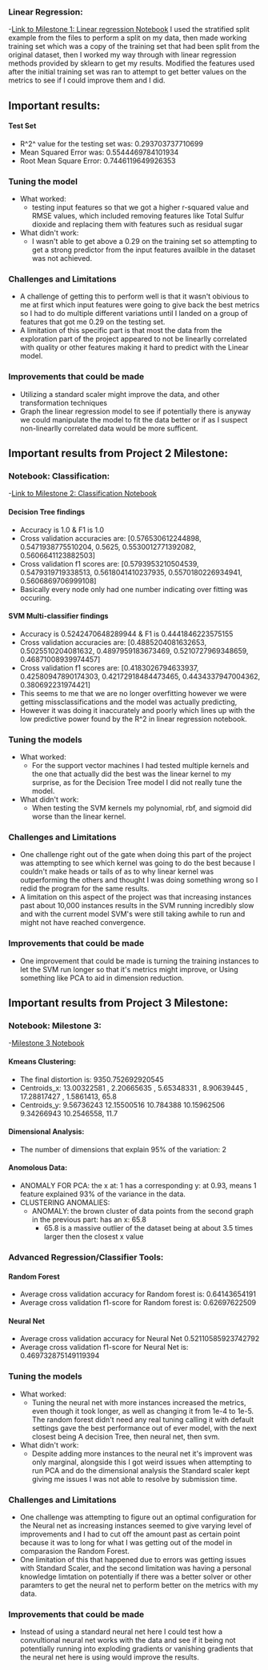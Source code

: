### Linear Regression:
-[Link to Milestone 1: Linear regression Notebook](linear_regression.ipynb)
I used the stratified split example from the files to perform a split on my data, then made working training set which was a copy of the training set that had been split from the original dataset, then I worked my way through with linear regression methods provided by sklearn to get my results. Modified the features used after the initial training set was ran to attempt to get better values on the metrics to see if I could improve them and I did.

## Important results:

#### Test Set
- R^2^ value for the testing set was: 0.293703737710699
- Mean Squared Error was: 0.5544469784101934
- Root Mean Square Error:  0.7446119649926353

### Tuning the model
- What worked:  
  - testing input features so that we got a higher r-squared value and RMSE values, which included removing features like Total Sulfur dioxide and replacing them with features such as residual sugar
- What didn't work: 
  - I wasn't able to get above a 0.29 on the training set so attempting to get a strong predictor from the input features availble in the dataset was not achieved.

### Challenges and Limitations
- A challenge of getting this to perform well is that it wasn't obivious to me at first which input features were going to give back the best metrics so I had to do multiple different variations until I landed on a group of features that got me 0.29 on the testing set.
- A limitation of this specific part is that most the data from the exploration part of the project appeared to not be linearlly correlated with quality or other features making it hard to predict with the Linear model.

### Improvements that could be made
- Utilizing a standard scaler might improve the data, and other transformation techniques
- Graph the linear regression model to see if potentially there is anyway we could manipulate the model to fit the data better or if as I suspect non-linearlly correlated data would be more sufficent.

## Important results from Project 2 Milestone:

### Notebook: Classification: 
-[Link to Milestone 2: Classification Notebook](classification.ipynb)

#### Decision Tree findings
- Accuracy is  1.0 & F1 is  1.0
-  Cross validation accuracies are:  [0.576530612244898, 0.5471938775510204, 0.5625, 0.5530012771392082, 0.5606641123882503]
-  Cross validation f1 scores  are:  [0.5793953210504539, 0.5479319719338513, 0.5618041410237935, 0.5570180226934941, 0.5606869706999108]
- Basically every node only had one number indicating over fitting was occuring.

#### SVM Multi-classifier findings
- Accuracy is  0.5242470648289944 & F1 is  0.4441846223575155
- Cross validation accuracies are:  [0.4885204081632653, 0.5025510204081632, 0.4897959183673469, 0.5210727969348659, 0.46871008939974457]
- Cross validation f1 scores  are:  [0.4183026794633937, 0.42580947890174303, 0.42172918484473465, 0.4434337947004362, 0.380692231974421]
- This seems to me that we are no longer overfitting however we were getting missclassifications and the model was actually predicting,
- However it was doing it inaccurately and poorly which lines up with the low predictive power found by the R^2 in linear regression notebook.


### Tuning the models
- What worked: 
  - For the support vector machines I had tested multiple kernels and the one that actually did the best was the linear kernel to my surprise, as for the Decision Tree model I did not really tune the model.
- What didn't work: 
  - When testing the SVM kernels my polynomial, rbf, and sigmoid did worse than the linear kernel.

### Challenges and Limitations
- One challenge right out of the gate when doing this part of the project was attempting to see which kernel was going to do the best because I couldn't make heads or tails of as to why linear kernel was outperforming the others and thought I was doing something wrong so I redid the program for the same results.
- A limitation on this aspect of the project was that increasing instances past about 10,000 instances results in the SVM running incredibly slow and with the current model SVM's were still taking awhile to run and might not have reached convergence.

### Improvements that could be made
- One improvement that could be made is turning the training instances to let the SVM run longer so that it's metrics might improve, or Using something like PCA to aid in dimension reduction.

## Important results from Project 3 Milestone:

### Notebook: Milestone 3:
-[Milestone 3 Notebook](Milestone3.ipynb)
#### Kmeans Clustering:
- The final distortion is: 9350.752692920545
- Centroids_x: 13.00322581 , 2.20665635 , 5.65348331 , 8.90639445 , 17.28817427 , 1.5861413, 65.8
- Centroids_y: 9.56736243 12.15500516 10.784388 10.15962506 9.34266943 10.2546558, 11.7
#### Dimensional Analysis:
- The number of dimensions that explain 95% of the variation:  2
#### Anomolous Data:
- ANOMALY FOR PCA: the x at: 1 has a corresponding y: at 0.93, means 1 feature explained 93% of the variance in the data.
- CLUSTERING ANOMALIES:
  - ANOMALY: the brown cluster of data points from the second graph in the previous part: has an x: 65.8
    - 65.8 is a massive outlier of the dataset being at about 3.5 times larger then the closest x value
### Advanced Regression/Classifier Tools:
#### Random Forest 
- Average cross validation accuracy for Random forest is: 0.64143654191
- Average cross validation f1-score for Random forest is: 0.62697622509
#### Neural Net
- Average cross validation accuracy for Neural Net 0.52110585923742792
- Average cross validation f1-score for Neural Net is: 0.469732875149119394

### Tuning the models
- What worked: 
  - Tuning the neural net with more instances increased the metrics, even though it took longer, as well as changing it from 1e-4 to 1e-5. The random forest didn't need any real tuning calling it with default settings gave the best performance out of ever model, with the next closest being A decision Tree, then neural net, then svm.
- What didn't work: 
  - Despite adding more instances to the neural net it's improvent was only marginal, alongside this I got weird issues when attempting to run PCA and do the dimensional analysis the Standard scaler kept giving me issues I was not able to resolve by submission time.

### Challenges and Limitations
- One challenge was attempting to figure out an optimal configuration for the Neural net as increasing instances seemed to give varying level of improvements and I had to cut off the amount past as certain point because it was to long for what I was getting out of the model in comparasion the Random Forest.
- One limitation of this that happened due to errors was getting issues with Standard Scaler, and the second limitation was having a personal knowledge limtation on potentially if there was a better solver or other paramters to get the neural net to perform better on the metrics with my data.

### Improvements that could be made

- Instead of using a standard neural net here I could test how a convultional neural net works with the data and see if it being not potentially running into exploding gradients or vanishing gradients that the neural net here is using would improve the results. 
